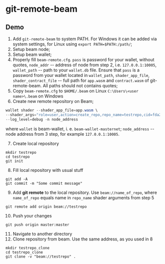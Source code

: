 # git-remote-beam

## Demo
1. Add `git-remote-beam` to system PATH. For Windows it can be added via system settings, for Linux using `export PATH=$PATH:/path/`;
2. Setup beam node;
3. Setup beam wallet;
4. Properly fill `beam-remote.cfg`. `pass` is password for your wallet, without quotes, `node_addr` -- address of node from step 2, i.e. `127.0.0.1:10005`, `wallet_path` -- path to your `wallet.db` file. Ensure that `pass` is a password from your wallet located in `wallet_path`, `shader_app_file`, `shader_contract_file` -- full path for `app.wasm` and `contract.wasm` of git-remote-beam. All paths should not contains quotes;
5. Copy `beam-remote.cfg` to `$HOME/.beam` on Linux `C:\Users\<user name>\.beam` on Windows
6. Create new remote repository on Beam;
```powershell
wallet shader --shader_app_file=app.wasm \
--shader_args="role=user,action=create_repo,repo_name=testrepo,cid=fda210a4af51fdd2ce1d2a1c0307734ce6fef30b3eec4c04c4d7494041f2dd10" \
--log_level=debug -n node_address
```
where `wallet` is beam-wallet, i. e. `beam-wallet-masternet`; `node_address` -- node address from 3 step, for example `127.0.0.1:10005`.

7. Create local repository
```
mkdir testrepo
cd testrepo
git init
```
8. Fill local repository with usual stuff
```
git add -A
git commit -m "Some commit message"
```
9. Add __git remote__ to the local repository. Use `beam://name_of_repo`, where `name_of_repo` equals name in `repo_name` shader arguments from step 5
```
git remote add origin beam://testrepo
```
10. Push your changes
```
git push origin master:master
```
11. Navigate to another directory
12. Clone repository from beam. Use the same address, as you used in 8
```
mkdir testrepo_clone
cd testrepo_clone
git clone -v "beam://testrepo" .
```
